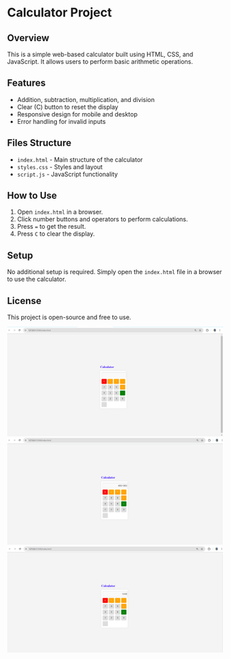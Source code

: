 # Calculator Project

## Overview
This is a simple web-based calculator built using HTML, CSS, and JavaScript. It allows users to perform basic arithmetic operations.

## Features
- Addition, subtraction, multiplication, and division
- Clear (C) button to reset the display
- Responsive design for mobile and desktop
- Error handling for invalid inputs

## Files Structure
- `index.html` - Main structure of the calculator
- `styles.css` - Styles and layout
- `script.js` - JavaScript functionality

## How to Use
1. Open `index.html` in a browser.
2. Click number buttons and operators to perform calculations.
3. Press `=` to get the result.
4. Press `C` to clear the display.

## Setup
No additional setup is required. Simply open the `index.html` file in a browser to use the calculator.

## License
This project is open-source and free to use.

<img src="/output_images/image-1.png">
<img src="/output_images/image-2.png">
<img src="/output_images/image-3.png">
